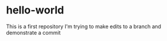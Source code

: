 # hello-world
This is a first repository
I'm trying to make edits to a branch and demonstrate a commit
